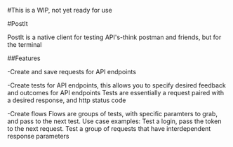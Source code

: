 #This is a WIP, not yet ready for use

#PostIt

PostIt is a native client for testing API's-think postman and friends, but for the terminal

##Features

-Create and save requests for API endpoints

-Create tests for API endpoints, this allows you to specify desired feedback and outcomes for API endpoints
    Tests are essentially a request paired with a desired response, and http status code

-Create flows
    Flows are groups of tests, with specific paramters to grab, and pass to the next test.
    Use case examples: 
       Test a login, pass the token to the next request. 
       Test a group of requests that have interdependent response parameters



